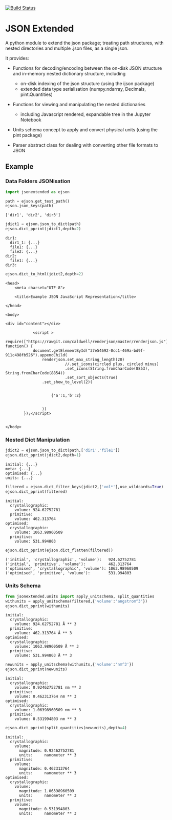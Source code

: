 
[![Build Status](https://travis-ci.org/chrisjsewell/jsonextended.svg?branch=master)](https://travis-ci.org/chrisjsewell/jsonextended)


# JSON Extended

A python module to extend the json package; treating path structures, with nested directories and multiple .json files, as a single json.

It provides:

- Functions for decoding/encoding between the on-disk JSON structure and in-memory nested dictionary structure, including

    - on-disk indexing of the json structure (using the ijson package)
    - extended data type serialisation (numpy.ndarray, Decimals, pint.Quantities) 

- Functions for viewing and manipulating the nested dictionaries

    - including Javascript rendered, expandable tree in the Jupyter Notebook

- Units schema concept to apply and convert physical units (using the pint package)

- Parser abstract class for dealing with converting other file formats to JSON


## Example

### Data Folders JSONisation


```python
import jsonextended as ejson

path = ejson.get_test_path()
ejson.json_keys(path)
```




    ['dir1', 'dir2', 'dir3']




```python
jdict1 = ejson.json_to_dict(path)
ejson.dict_pprint(jdict1,depth=2)
```

    dir1: 
      dir1_1: {...}
      file1: {...}
      file2: {...}
    dir2: 
      file1: {...}
    dir3: 



```python
ejson.dict_to_html(jdict2,depth=2)
```

    <head>
        <meta charset="UTF-8">
<script src="https://cdnjs.cloudflare.com/ajax/libs/require.js/2.1.10/require.min.js"></script>
<script src="https://cdnjs.cloudflare.com/ajax/libs/jquery/2.0.3/jquery.min.js"></script>
		<title>Example JSON JavaScript Representation</title>

    </head>
    
    <body>
		
	<div id="content"></div>	
		
<style type="text/css">
    .renderjson a              { text-decoration: none; }
    .renderjson .disclosure    { color: red;
                                 font-size: 125%; }
    .renderjson .syntax        { color: darkgrey; }
    .renderjson .string        { color: black; }
    .renderjson .number        { color: black; }
    .renderjson .boolean       { color: purple; }
    .renderjson .key           { color: royalblue; }
    .renderjson .keyword       { color: orange; }
    .renderjson .object.syntax { color: lightseagreen; }
    .renderjson .array.syntax  { color: lightseagreen; }
    </style><div id="37e54692-0cc1-469a-bd9f-911c498fb526" style="max-height: 600px; width:100%%;"></div>
                <script >
            require(["https://rawgit.com/caldwell/renderjson/master/renderjson.js"], function() {
                document.getElementById("37e54692-0cc1-469a-bd9f-911c498fb526").appendChild(
                    renderjson.set_max_string_length(20)
                              //.set_icons(circled plus, circled minus)
                              .set_icons(String.fromCharCode(8853), String.fromCharCode(8854))
                              .set_sort_objects(true)
					.set_show_to_level(2)(


						{'a':1,'b':2}
					
					
					))
            });</script>

		
    </body>

### Nested Dict Manipulation


```python
jdict2 = ejson.json_to_dict(path,['dir1','file1'])
ejson.dict_pprint(jdict2,depth=1)
```

    initial: {...}
    meta: {...}
    optimised: {...}
    units: {...}



```python
filtered = ejson.dict_filter_keys(jdict2,['vol*'],use_wildcards=True)
ejson.dict_pprint(filtered)
```

    initial: 
      crystallographic: 
        volume: 924.62752781
      primitive: 
        volume: 462.313764
    optimised: 
      crystallographic: 
        volume: 1063.98960509
      primitive: 
        volume: 531.994803



```python
ejson.dict_pprint(ejson.dict_flatten(filtered))
```

    ('initial', 'crystallographic', 'volume'):   924.62752781
    ('initial', 'primitive', 'volume'):          462.313764
    ('optimised', 'crystallographic', 'volume'): 1063.98960509
    ('optimised', 'primitive', 'volume'):        531.994803


### Units Schema


```python
from jsonextended.units import apply_unitschema, split_quantities
withunits = apply_unitschema(filtered,{'volume':'angstrom^3'})
ejson.dict_pprint(withunits)
```

    initial: 
      crystallographic: 
        volume: 924.62752781 Å ** 3
      primitive: 
        volume: 462.313764 Å ** 3
    optimised: 
      crystallographic: 
        volume: 1063.98960509 Å ** 3
      primitive: 
        volume: 531.994803 Å ** 3



```python
newunits = apply_unitschema(withunits,{'volume':'nm^3'})
ejson.dict_pprint(newunits)
```

    initial: 
      crystallographic: 
        volume: 0.92462752781 nm ** 3
      primitive: 
        volume: 0.462313764 nm ** 3
    optimised: 
      crystallographic: 
        volume: 1.06398960509 nm ** 3
      primitive: 
        volume: 0.531994803 nm ** 3



```python
ejson.dict_pprint(split_quantities(newunits),depth=4)
```

    initial: 
      crystallographic: 
        volume: 
          magnitude: 0.92462752781
          units:     nanometer ** 3
      primitive: 
        volume: 
          magnitude: 0.462313764
          units:     nanometer ** 3
    optimised: 
      crystallographic: 
        volume: 
          magnitude: 1.06398960509
          units:     nanometer ** 3
      primitive: 
        volume: 
          magnitude: 0.531994803
          units:     nanometer ** 3

